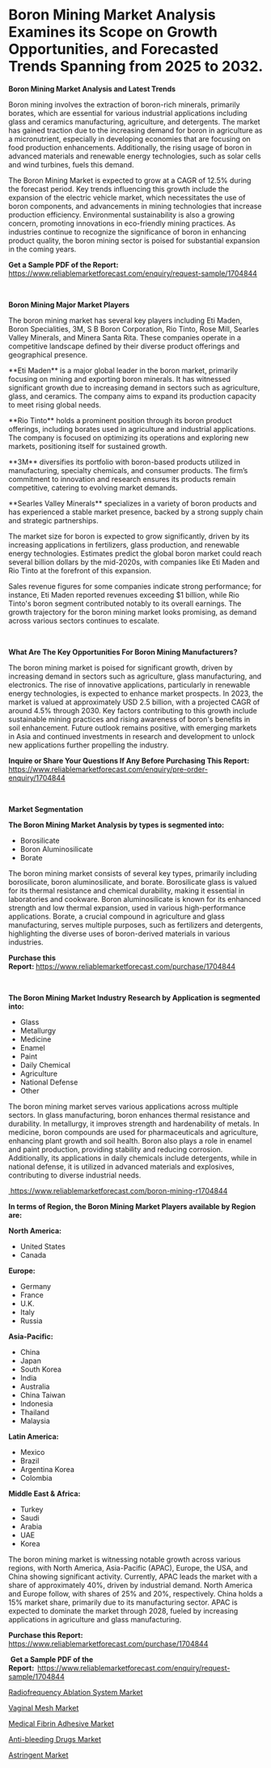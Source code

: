 <p><h1>Boron Mining Market Analysis Examines its Scope on Growth Opportunities, and Forecasted Trends Spanning from 2025 to 2032.</h1></p><p><strong>Boron Mining Market Analysis and Latest Trends</strong></p>
<p><p>Boron mining involves the extraction of boron-rich minerals, primarily borates, which are essential for various industrial applications including glass and ceramics manufacturing, agriculture, and detergents. The market has gained traction due to the increasing demand for boron in agriculture as a micronutrient, especially in developing economies that are focusing on food production enhancements. Additionally, the rising usage of boron in advanced materials and renewable energy technologies, such as solar cells and wind turbines, fuels this demand.</p><p>The Boron Mining Market is expected to grow at a CAGR of 12.5% during the forecast period. Key trends influencing this growth include the expansion of the electric vehicle market, which necessitates the use of boron components, and advancements in mining technologies that increase production efficiency. Environmental sustainability is also a growing concern, promoting innovations in eco-friendly mining practices. As industries continue to recognize the significance of boron in enhancing product quality, the boron mining sector is poised for substantial expansion in the coming years.</p></p>
<p><strong>Get a Sample PDF of the Report:&nbsp;</strong> <a href="https://www.reliablemarketforecast.com/enquiry/request-sample/1704844?utm_campaign=1832&utm_medium=2&utm_source=Github&utm_content=ia&utm_term=27032025&utm_id=boron-mining">https://www.reliablemarketforecast.com/enquiry/request-sample/1704844</a></p>
<p>&nbsp;</p>
<p><strong>Boron Mining Major Market Players</strong></p>
<p><p>The boron mining market has several key players including Eti Maden, Boron Specialities, 3M, S B Boron Corporation, Rio Tinto, Rose Mill, Searles Valley Minerals, and Minera Santa Rita. These companies operate in a competitive landscape defined by their diverse product offerings and geographical presence.</p><p>**Eti Maden** is a major global leader in the boron market, primarily focusing on mining and exporting boron minerals. It has witnessed significant growth due to increasing demand in sectors such as agriculture, glass, and ceramics. The company aims to expand its production capacity to meet rising global needs.</p><p>**Rio Tinto** holds a prominent position through its boron product offerings, including borates used in agriculture and industrial applications. The company is focused on optimizing its operations and exploring new markets, positioning itself for sustained growth.</p><p>**3M** diversifies its portfolio with boron-based products utilized in manufacturing, specialty chemicals, and consumer products. The firm’s commitment to innovation and research ensures its products remain competitive, catering to evolving market demands.</p><p>**Searles Valley Minerals** specializes in a variety of boron products and has experienced a stable market presence, backed by a strong supply chain and strategic partnerships. </p><p>The market size for boron is expected to grow significantly, driven by its increasing applications in fertilizers, glass production, and renewable energy technologies. Estimates predict the global boron market could reach several billion dollars by the mid-2020s, with companies like Eti Maden and Rio Tinto at the forefront of this expansion.</p><p>Sales revenue figures for some companies indicate strong performance; for instance, Eti Maden reported revenues exceeding $1 billion, while Rio Tinto's boron segment contributed notably to its overall earnings. The growth trajectory for the boron mining market looks promising, as demand across various sectors continues to escalate.</p></p>
<p>&nbsp;</p>
<p><strong>What Are The Key Opportunities For Boron Mining Manufacturers?</strong></p>
<p><p>The boron mining market is poised for significant growth, driven by increasing demand in sectors such as agriculture, glass manufacturing, and electronics. The rise of innovative applications, particularly in renewable energy technologies, is expected to enhance market prospects. In 2023, the market is valued at approximately USD 2.5 billion, with a projected CAGR of around 4.5% through 2030. Key factors contributing to this growth include sustainable mining practices and rising awareness of boron's benefits in soil enhancement. Future outlook remains positive, with emerging markets in Asia and continued investments in research and development to unlock new applications further propelling the industry.</p></p>
<p><strong>Inquire or Share Your Questions If Any Before Purchasing This Report:</strong> <a href="https://www.reliablemarketforecast.com/enquiry/pre-order-enquiry/1704844?utm_campaign=1832&utm_medium=2&utm_source=Github&utm_content=ia&utm_term=27032025&utm_id=boron-mining">https://www.reliablemarketforecast.com/enquiry/pre-order-enquiry/1704844</a></p>
<p>&nbsp;</p>
<p><strong>Market Segmentation</strong></p>
<p><strong>The Boron Mining Market Analysis by types is segmented into:</strong></p>
<p><ul><li>Borosilicate</li><li>Boron Aluminosilicate</li><li>Borate</li></ul></p>
<p><p>The boron mining market consists of several key types, primarily including borosilicate, boron aluminosilicate, and borate. Borosilicate glass is valued for its thermal resistance and chemical durability, making it essential in laboratories and cookware. Boron aluminosilicate is known for its enhanced strength and low thermal expansion, used in various high-performance applications. Borate, a crucial compound in agriculture and glass manufacturing, serves multiple purposes, such as fertilizers and detergents, highlighting the diverse uses of boron-derived materials in various industries.</p></p>
<p><strong>Purchase this Report:&nbsp;</strong><a href="https://www.reliablemarketforecast.com/purchase/1704844?utm_campaign=1832&utm_medium=2&utm_source=Github&utm_content=ia&utm_term=27032025&utm_id=boron-mining">https://www.reliablemarketforecast.com/purchase/1704844</a></p>
<p>&nbsp;</p>
<p><strong>The Boron Mining Market Industry Research by Application is segmented into:</strong></p>
<p><ul><li>Glass</li><li>Metallurgy</li><li>Medicine</li><li>Enamel</li><li>Paint</li><li>Daily Chemical</li><li>Agriculture</li><li>National Defense</li><li>Other</li></ul></p>
<p><p>The boron mining market serves various applications across multiple sectors. In glass manufacturing, boron enhances thermal resistance and durability. In metallurgy, it improves strength and hardenability of metals. In medicine, boron compounds are used for pharmaceuticals and agriculture, enhancing plant growth and soil health. Boron also plays a role in enamel and paint production, providing stability and reducing corrosion. Additionally, its applications in daily chemicals include detergents, while in national defense, it is utilized in advanced materials and explosives, contributing to diverse industrial needs.</p></p>
<p><a href="https://www.reliablemarketforecast.com/boron-mining-r1704844?utm_campaign=1832&utm_medium=2&utm_source=Github&utm_content=ia&utm_term=27032025&utm_id=boron-mining">&nbsp;https://www.reliablemarketforecast.com/boron-mining-r1704844</a></p>
<p><strong>In terms of Region, the Boron Mining Market Players available by Region are:</strong></p>
<p>
    <p> <strong> North America: </strong>
        <ul>
            <li>United States</li>
            <li>Canada</li>
        </ul>
        </p> 
    <p> <strong> Europe: </strong>
        <ul>
            <li>Germany</li>
            <li>France</li>
            <li>U.K.</li>
            <li>Italy</li>
            <li>Russia</li>
        </ul>
        </p> 
    <p> <strong> Asia-Pacific: </strong>
        <ul>
            <li>China</li>
            <li>Japan</li>
            <li>South Korea</li>
            <li>India</li>
            <li>Australia</li>
            <li>China Taiwan</li>
            <li>Indonesia</li>
            <li>Thailand</li>
            <li>Malaysia</li>
        </ul>
        </p> 
    <p> <strong> Latin America: </strong>
        <ul>
            <li>Mexico</li>
            <li>Brazil</li>
            <li>Argentina Korea</li>
            <li>Colombia</li>
        </ul>
        </p> 
    <p> <strong> Middle East & Africa: </strong>
        <ul>
            <li>Turkey</li>
            <li>Saudi</li>
            <li>Arabia</li>
            <li>UAE</li>
            <li>Korea</li>
        </ul>
    </p>
    </p>
<p><p>The boron mining market is witnessing notable growth across various regions, with North America, Asia-Pacific (APAC), Europe, the USA, and China showing significant activity. Currently, APAC leads the market with a share of approximately 40%, driven by industrial demand. North America and Europe follow, with shares of 25% and 20%, respectively. China holds a 15% market share, primarily due to its manufacturing sector. APAC is expected to dominate the market through 2028, fueled by increasing applications in agriculture and glass manufacturing.</p></p>
<p><strong>Purchase this Report: </strong><a href="https://www.reliablemarketforecast.com/purchase/1704844?utm_campaign=1832&utm_medium=2&utm_source=Github&utm_content=ia&utm_term=27032025&utm_id=boron-mining">https://www.reliablemarketforecast.com/purchase/1704844</a></p>
<p>&nbsp;<strong>Get a Sample PDF of the Report:&nbsp;&nbsp;</strong><a href="https://www.reliablemarketforecast.com/enquiry/request-sample/1704844?utm_campaign=1832&utm_medium=2&utm_source=Github&utm_content=ia&utm_term=27032025&utm_id=boron-mining">https://www.reliablemarketforecast.com/enquiry/request-sample/1704844</a></p>
<p><strong></strong></p>
<p><p><a href="https://github.com/elceryaneik/Market-Research-Report-List-1/blob/main/radiofrequency-ablation-system-market.md?utm_campaign=1832&utm_medium=2&utm_source=Github&utm_content=ia&utm_term=27032025&utm_id=boron-mining">Radiofrequency Ablation System Market</a></p><p><a href="https://github.com/luhleickov/Market-Research-Report-List-1/blob/main/vaginal-mesh-market.md?utm_campaign=1832&utm_medium=2&utm_source=Github&utm_content=ia&utm_term=27032025&utm_id=boron-mining">Vaginal Mesh Market</a></p><p><a href="https://github.com/sukeldrage0g/Market-Research-Report-List-1/blob/main/medical-fibrin-adhesive-market.md?utm_campaign=1832&utm_medium=2&utm_source=Github&utm_content=ia&utm_term=27032025&utm_id=boron-mining">Medical Fibrin Adhesive Market</a></p><p><a href="https://github.com/dusektwinec3/Market-Research-Report-List-1/blob/main/anti-bleeding-drugs-market.md?utm_campaign=1832&utm_medium=2&utm_source=Github&utm_content=ia&utm_term=27032025&utm_id=boron-mining">Anti-bleeding Drugs Market</a></p><p><a href="https://github.com/nwogudimouix/Market-Research-Report-List-1/blob/main/astringent-market.md?utm_campaign=1832&utm_medium=2&utm_source=Github&utm_content=ia&utm_term=27032025&utm_id=boron-mining">Astringent Market</a></p></p>